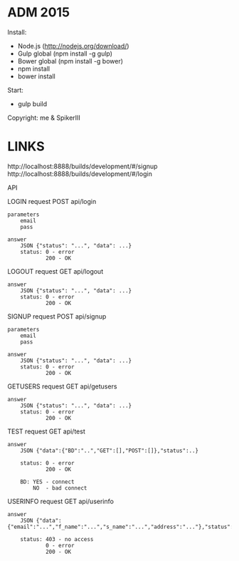 ADM 2015
================

Install:
- Node.js (http://nodejs.org/download/)
- Gulp global (npm install -g gulp)
- Bower global (npm install -g bower)
- npm install
- bower install

Start:
- gulp build

Copyright: me & SpikerIII

LINKS
===============
http://localhost:8888/builds/development/#/signup
http://localhost:8888/builds/development/#/login


API

LOGIN
    request
        POST api/login

    parameters
        email
        pass

    answer
        JSON {"status": "...", "data": ...}
        status: 0 - error
                200 - OK

LOGOUT
    request
        GET api/logout

    answer
        JSON {"status": "...", "data": ...}
        status: 0 - error
                200 - OK

SIGNUP
    request
        POST api/signup

    parameters
        email
        pass

    answer
        JSON {"status": "...", "data": ...}
        status: 0 - error
                200 - OK

GETUSERS
    request
        GET api/getusers

    answer
        JSON {"status": "...", "data": ...}
        status: 0 - error
                200 - OK

TEST
    request
        GET api/test

    answer
        JSON {"data":{"BD":"..","GET":[],"POST":[]},"status":..}

        status: 0 - error
                200 - OK

        BD: YES - connect
            NO  - bad connect

USERINFO
    request
        GET api/userinfo

    answer
        JSON {"data":{"email":"...","f_name":"...","s_name":"...","address":"..."},"status":...}

        status: 403 - no access
                0 - error
                200 - OK
